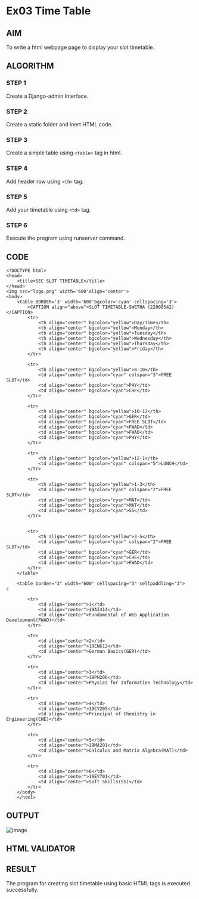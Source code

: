 # Ex03 Time Table

## AIM
To write a html webpage page to display your slot timetable.

## ALGORITHM
### STEP 1
Create a Django-admin Interface.

### STEP 2
Create a static folder and inert HTML code.

### STEP 3
Create a simple table using ```<table>``` tag in html.

### STEP 4
Add header row using ```<th>``` tag.

### STEP 5
Add your timetable using ```<td>``` tag.

### STEP 6
Execute the program using runserver command.

## CODE
```
<!DOCTYPE html>
<head>
    <title>SEC SLOT TIMETABLE</title>
</head>
<img src="logo.png" width='600'align='center'>
<body>
    <table BORDER='3' width='600'bgcolor='cyan' cellspacing='3'>
        <CAPTION align="above">SLOT TIMETABLE-SWETHA (22008542)</CAPTION>
        <tr>
            <th align="center" bgcolor="yellow">Day/Time</th>
            <th align="center" bgcolor="yellow">Monday</th>
            <th align="center" bgcolor="yellow">Tuesday</th>
            <th align="center" bgcolor="yellow">Wednesday</th>
            <th align="center" bgcolor="yellow">Thursday</th>
            <th align="center" bgcolor="yellow">Friday</th>
        </tr>

        <tr>
            <th align="center" bgcolor="yellow">8-10</th>
            <td align="center" bgcolor="cyan" colspan="3">FREE SLOT</td>
            <td align="center" bgcolor="cyan">PHY</td>
            <td align="center" bgcolor="cyan">CHE</td>
        </tr>

        <tr>
            <th align="center" bgcolor="yellow">10-12</th>
            <td align="center" bgcolor="cyan">GER</td>
            <td align="center" bgcolor="cyan">FREE SLOT</td>
            <td align="center" bgcolor="cyan">FWAD</td>
            <td align="center" bgcolor="cyan">FWAD</td>
            <td align="center" bgcolor="cyan">PHY</td>
        </tr>

        <tr>
            <th align="center" bgcolor="yellow">12-1</th>
            <td align="center" bgcolor="cyan" colspan="5">LUNCH</td>
        </tr>

        <tr>
            <th align="center" bgcolor="yellow">1-3</th>
            <td align="center" bgcolor="cyan" colspan="2">FREE SLOT</td>
            <td align="center" bgcolor="cyan">MAT</td>
            <td align="center" bgcolor="cyan">MAT</td>
            <td align="center" bgcolor="cyan">SS</td>
        </tr>


        <tr>
            <th align="center" bgcolor="yellow">3-5</th>
            <td align="center" bgcolor="cyan" colspan="2">FREE SLOT</td>
            <td align="center" bgcolor="cyan">GER</td>
            <td align="center" bgcolor="cyan">CHE</td>
            <td align="center" bgcolor="cyan">FWAD</td>
        </tr>
    </table>

    <table border="3" width="600" cellspacing="3" cellpaddling="3">
c

        <tr>
            <td align="center">1</td>
            <td align="center">19AI414</td>
            <td align="center">Fundamental of Web Application Development(FWAD)</td>
        </tr>

        <tr>
            <td align="center">2</td>
            <td align="center">19EN612</td>
            <td align="center">German Basics(GER)</td>
        </tr>

        <tr>
            <td align="center">3</td>
            <td align="center">19PH206</td>
            <td align="center">Physics for Information Technology</td>
        </tr>

        <tr>
            <td align="center">4</td>
            <td align="center">19CY205</td>
            <td align="center">Principal of Chemistry in Engineering(CHE)</td>
        </tr>

        <tr>
            <td align="center">5</td>
            <td align="center">19MA201</td>
            <td align="center">Calculus and Matrix Algebra(MAT)</td>
        </tr>

        <tr>
            <td align="center">6</td>
            <td align="center">19EY701</td>
            <td align="center">Soft Skills(SS)</td>
        </tr>
    </body>
    </html>
```

## OUTPUT
![image](https://github.com/swetha1510/slot/assets/120623583/f2c3c42a-6000-45ec-a36a-2ad5cd122a10)


## HTML VALIDATOR


## RESULT
The program for creating slot timetable using basic HTML tags is executed successfully.
